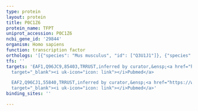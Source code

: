 ```yaml
---
type: protein
layout: protein
title: P0C1Z6
protein_name: TFPT
uniprot_accession: P0C1Z6
ncbi_gene_id: '29844'
organism: Homo sapiens
function: transcription factor
orthologs: '[{"species": "Mus musculus", "id": ["Q3U1J1"]}, {"species": "Rattus norvegicus", "id": ["A0A0G2K9T8"]}]'
tfs: ''
targets: 'EAF1,Q96JC9,85403,TRRUST,inferred by curator,&ensp;<a href="https://www.ncbi.nlm.nih.gov/pubmed/?term=29087512%5Buid%5D+OR+17395368%5Buid%5D"
  target="_blank"><i uk-icon="icon: link"></i>Pubmed</a>

  EAF2,Q96CJ1,55840,TRRUST,inferred by curator,&ensp;<a href="https://www.ncbi.nlm.nih.gov/pubmed/?term=29087512%5Buid%5D+OR+17395368%5Buid%5D"
  target="_blank"><i uk-icon="icon: link"></i>Pubmed</a>'
binding_sites: ''

---
```

